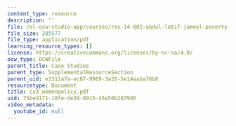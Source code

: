 ```yaml
---
content_type: resource
description: ''
file: /ol-ocw-studio-app/courses/res-14-001-abdul-latif-jameel-poverty-action-lab-executive-training-evaluating-social-programs-2009-spring-2009/75bed17110fede39091545e50b287995_cs3_womenpolicy.pdf
file_size: 285577
file_type: application/pdf
learning_resource_types: []
license: https://creativecommons.org/licenses/by-nc-sa/4.0/
ocw_type: OCWFile
parent_title: Case Studies
parent_type: SupplementalResourceSection
parent_uid: e3312a7a-ec87-9969-3a28-5e14aaba76b8
resourcetype: Document
title: cs3_womenpolicy.pdf
uid: 75bed171-10fe-de39-0915-45e50b287995
video_metadata:
  youtube_id: null
---
```

